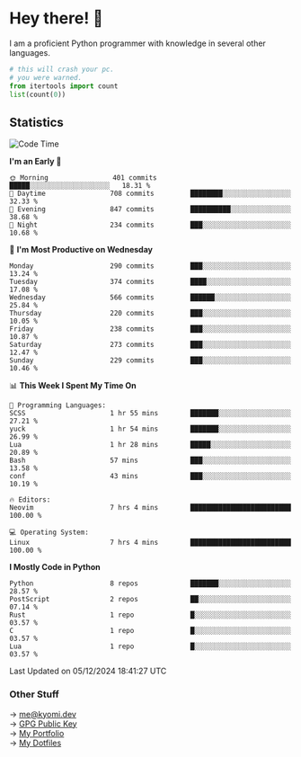 # Hey there! 👋

I am a proficient Python programmer with knowledge in several other languages.

```py
# this will crash your pc.
# you were warned.
from itertools import count
list(count(0))
```

## Statistics
<!--START_SECTION:waka-->
![Code Time](http://img.shields.io/badge/Code%20Time-1%2C627%20hrs%2045%20mins-blue)

**I'm an Early 🐤** 

```text
🌞 Morning                401 commits         █████░░░░░░░░░░░░░░░░░░░░   18.31 % 
🌆 Daytime                708 commits         ████████░░░░░░░░░░░░░░░░░   32.33 % 
🌃 Evening                847 commits         ██████████░░░░░░░░░░░░░░░   38.68 % 
🌙 Night                  234 commits         ███░░░░░░░░░░░░░░░░░░░░░░   10.68 % 
```
📅 **I'm Most Productive on Wednesday** 

```text
Monday                   290 commits         ███░░░░░░░░░░░░░░░░░░░░░░   13.24 % 
Tuesday                  374 commits         ████░░░░░░░░░░░░░░░░░░░░░   17.08 % 
Wednesday                566 commits         ██████░░░░░░░░░░░░░░░░░░░   25.84 % 
Thursday                 220 commits         ███░░░░░░░░░░░░░░░░░░░░░░   10.05 % 
Friday                   238 commits         ███░░░░░░░░░░░░░░░░░░░░░░   10.87 % 
Saturday                 273 commits         ███░░░░░░░░░░░░░░░░░░░░░░   12.47 % 
Sunday                   229 commits         ███░░░░░░░░░░░░░░░░░░░░░░   10.46 % 
```


📊 **This Week I Spent My Time On** 

```text
💬 Programming Languages: 
SCSS                     1 hr 55 mins        ███████░░░░░░░░░░░░░░░░░░   27.21 % 
yuck                     1 hr 54 mins        ███████░░░░░░░░░░░░░░░░░░   26.99 % 
Lua                      1 hr 28 mins        █████░░░░░░░░░░░░░░░░░░░░   20.89 % 
Bash                     57 mins             ███░░░░░░░░░░░░░░░░░░░░░░   13.58 % 
conf                     43 mins             ███░░░░░░░░░░░░░░░░░░░░░░   10.19 % 

🔥 Editors: 
Neovim                   7 hrs 4 mins        █████████████████████████   100.00 % 

💻 Operating System: 
Linux                    7 hrs 4 mins        █████████████████████████   100.00 % 
```

**I Mostly Code in Python** 

```text
Python                   8 repos             ███████░░░░░░░░░░░░░░░░░░   28.57 % 
PostScript               2 repos             ██░░░░░░░░░░░░░░░░░░░░░░░   07.14 % 
Rust                     1 repo              █░░░░░░░░░░░░░░░░░░░░░░░░   03.57 % 
C                        1 repo              █░░░░░░░░░░░░░░░░░░░░░░░░   03.57 % 
Lua                      1 repo              █░░░░░░░░░░░░░░░░░░░░░░░░   03.57 % 
```




 Last Updated on 05/12/2024 18:41:27 UTC
<!--END_SECTION:waka-->

### Other Stuff

→ [me@kyomi.dev](mailto:me@kyomi.dev)\
→ [GPG Public Key](https://github.com/bitterteriyaki.gpg)\
→ [My Portfolio](https://kyomi.dev)\
→ [My Dotfiles](https://github.com/bitterteriyaki/dotfiles)
